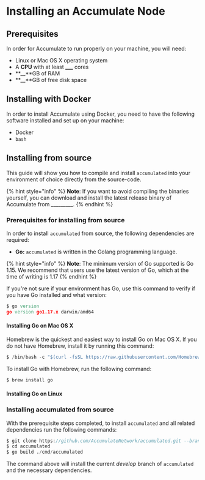 # Installing an Accumulate Node

## Prerequisites

In order for Accumulate to run properly on your machine, you will need:

* Linux or Mac OS X operating system
* A **CPU** with at least **\_\_\_** cores
* **\_\_**GB of RAM
* **\_\_**GB of free disk space

## Installing with Docker

In order to install Accumulate using Docker, you need to have the following software installed and set up on your machine:

* Docker
* `bash`



## Installing from source

This guide will show you how to compile and install  `accumulated` into your environment of choice directly from the source-code.

{% hint style="info" %}
**Note**: If you want to avoid compiling the binaries yourself, you can download and install the latest release binary of Accumulate from \_\_\_\_\_\_\_\_\_.
{% endhint %}

### Prerequisites for installing from source

In order to install `accumulated` from source, the following dependencies are required:

* **Go:** `accumulated` is written in the Golang programming language.&#x20;

{% hint style="info" %}
**Note**: The minimum version of Go supported is Go 1.15. We recommend that users use the latest version of Go, which at the time of writing is  1.17
{% endhint %}

If you're not sure if your environment has Go, use this command to verify if you have Go installed and what version:

```d
$ go version
go version go1.17.x darwin/amd64
```

####

#### Installing Go on Mac OS X

Homebrew is the quickest and easiest way to install Go on Mac OS X. If you do not have Homebrew, install it by running this command:

```d
$ /bin/bash -c "$(curl -fsSL https://raw.githubusercontent.com/Homebrew/install/HEAD/install.sh)"
```



To install Go with Homebrew, run the following command:

```d
$ brew install go
```



#### Installing Go on Linux





### Installing accumulated from source

With the prerequisite steps completed, to install `accumulated` and all related dependencies run the following commands:    &#x20;

```d
$ git clone https://github.com/AccumulateNetwork/accumulated.git --branch develop
$ cd accumulated
$ go build ./cmd/accumulated

```



The command above will install the current _develop_ branch of `accumulated` and the necessary dependencies.&#x20;

\
&#x20;        &#x20;

